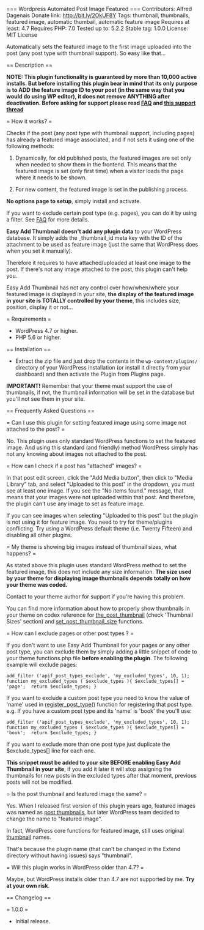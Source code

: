 === Wordpress Automated Post Image Featured ===
Contributors: Alfred Dagenais
Donate link: http://bit.ly/2OkUF8Y
Tags: thumbnail, thumbnails, featured image, automatic thumbail, automatic feature image
Requires at least: 4.7
Requires PHP: 7.0
Tested up to: 5.2.2
Stable tag: 1.0.0
License: MIT License

Automatically sets the featured image to the first image uploaded into the post (any post type with thumbnail support). So easy like that...

== Description ==

**NOTE: This plugin functionality is guaranteed by more than 10,000 active installs. But before installing this plugin bear in mind that its only purpose is to ADD the feature image ID to your post (in the same way that you would do using WP editor), it does not remove ANYTHING after deactivation.
Before asking for support please read [FAQ](https://github.com/alfreddagenais/automated-post-image-featured) and [this support thread](https://wordpress.org/support/topic/please-read-before-posting-4)**

= How it works? =

Checks if the post (any post type with thumbnail support, including pages) has already a featured image associated, and if not sets it using one of the following methods:

1. Dynamically, for old published posts, the featured images are set only when needed to show them in the frontend. This means that the featured image is set (only first time) when a visitor loads the page where it needs to be shown.

2. For new content, the featured image is set in the publishing process.

**No options page to setup**, simply install and activate.

If you want to exclude certain post type (e.g. pages), you can do it by using a filter. See [FAQ](https://github.com/alfreddagenais/automated-post-image-featured) for more details.

**Easy Add Thumbnail doesn't add any plugin data** to your WordPress database. It simply adds the _thumbnail_id meta key with the ID of the attachment to be used as feature image (just the same that WordPress does when you set it manually).

Therefore it requires to have attached/uploaded at least one image to the post. If there's not any image attached to the post, this plugin can't help you.

Easy Add Thumbnail has not any control over how/when/where your featured image is displayed in your site, **the display of the featured image in your site is TOTALLY controlled by your theme**, this includes size, position, display it or not...

= Requirements =

* WordPress 4.7 or higher.
* PHP 5.6 or higher.
    	
== Installation ==

* Extract the zip file and just drop the contents in the <code>wp-content/plugins/</code> directory of your WordPress installation (or install it directly from your dashboard) and then activate the Plugin from Plugins page.

<strong>IMPORTANT!</strong> Remember that your theme must support the use of thumbnails, if not, the thumbnail information will be set in the database but you'll not see them in your site.
  
== Frequently Asked Questions ==

= Can I use this plugin for setting featured image using some image not attached to the post? =

No. This plugin uses only standard WordPress functions to set the featured image. And using this standard (and friendly) method WordPress simply has not any knowing about images not attached to the post.

= How can I check if a post has "attached" images? =

In that post edit screen, click the "Add Media button", then click to "Media Library" tab, and select "Uploaded to this post" in the dropdown, you must see at least one image. If you see the "No items found." message, that means that your images were not uploaded within that post. And therefore, the plugin can't use any image to set as feature image.

If you can see images when selecting "Uploaded to this post" but the plugin is not using it for feature image. You need to try for theme/plugins conflicting. Try using a WordPress default theme (i.e. Twenty Fifteen) and disabling all other plugins. 

= My theme is showing big images instead of thumbnail sizes, what happens? =

As stated above this plugin uses standard WordPress method to set the featured image, this does not include any size information. **The size used by your theme for displaying image thumbnails depends totally on how your theme was coded.**

Contact to your theme author for support if you're having this problem.

You can find more information about how to properly show thumbnails in your theme on codex reference for [the_post_thumbnail](http://codex.wordpress.org/Function_Reference/the_post_thumbnail) (check 'Thumbnail Sizes' section) and [set_post_thumbnail_size](http://codex.wordpress.org/Function_Reference/set_post_thumbnail_size) functions.

= How can I exclude pages or other post types ? = 

If you don't want to use Easy Add Thumbnail for your pages or any other post type, you can exclude them by simply adding a little snippet of code to your theme functions.php file **before enabling the plugin**.
The following example will exclude pages:

`add_filter ('apif_post_types_exclude', 'my_excluded_types', 10, 1);
function my_excluded_types ( $exclude_types ){
	$exclude_types[] = 'page'; 
	return $exclude_types;
}`

If you want to exclude a custom post type you need to know the value of 'name' used in [register_post_type()](https://codex.wordpress.org/Function_Reference/register_post_type) function for registering that post type.
e.g. If you have a custom post type and its 'name' is 'book' the you'll use:

`add_filter ('apif_post_types_exclude', 'my_excluded_types', 10, 1);
function my_excluded_types ( $exclude_types ){
	$exclude_types[] = 'book'; 
	return $exclude_types;
}`

If you want to exclude more than one post type just duplicate the $exclude_types[] line for each one.

**This snippet must be added to your site BEFORE enabling Easy Add Thumbnail in your site**,
if you add it later it will stop assigning the thumbnails for new posts in the excluded types after that moment, previous posts will not be modified.

= Is the post thumbnail and featured image the same? =

Yes. When I released first version of this plugin years ago, featured images was named as [post thumbnails](http://codex.wordpress.org/Post_Thumbnails), but later WordPress team decided to change the name to "featured image".

In fact, WordPress core functions for featured image, still uses original [thumbnail](http://codex.wordpress.org/Function_Reference/the_post_thumbnail) names.

That's because the plugin name (that can't be changed in the Extend directory without having issues) says "thumbnail".

= Will this plugin works in WordPress older than 4.7? =

Maybe, but WordPress installs older than 4.7 are not supported by me. **Try at your own risk**.

== Changelog ==

= 1.0.0 =

* Initial release.


